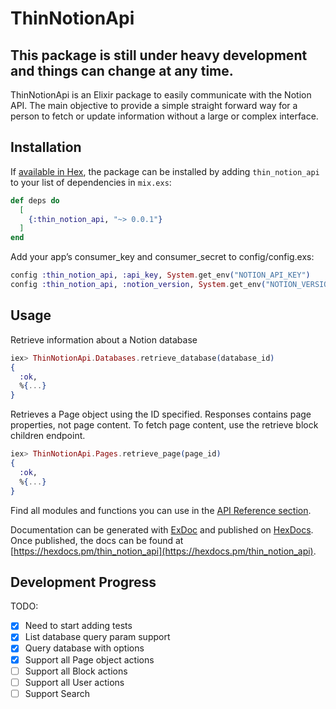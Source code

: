 # ThinNotionApi

## This package is still under heavy development and things can change at any time.

ThinNotionApi is an Elixir package to easily communicate with the Notion API.
The main objective to provide a simple straight forward way for a person to fetch or update information without a large or complex interface.

## Installation

If [available in Hex](https://hex.pm/docs/publish), the package can be installed
by adding `thin_notion_api` to your list of dependencies in `mix.exs`:

```elixir
def deps do
  [
    {:thin_notion_api, "~> 0.0.1"}
  ]
end
```

Add your app’s consumer_key and consumer_secret to config/config.exs:

```elixir
config :thin_notion_api, :api_key, System.get_env("NOTION_API_KEY")
config :thin_notion_api, :notion_version, System.get_env("NOTION_VERSION")
```

## Usage

Retrieve information about a Notion database
```elixir
iex> ThinNotionApi.Databases.retrieve_database(database_id)
{
  :ok,
  %{...}
}
```

Retrieves a Page object using the ID specified.
Responses contains page properties, not page content. To fetch page content, use the retrieve block children endpoint.

```elixir
iex> ThinNotionApi.Pages.retrieve_page(page_id)
{
  :ok,
  %{...}
}
```

Find all modules and functions you can use in the [API Reference section](https://hexdocs.pm/thin_notion_api/api-reference.html).

Documentation can be generated with [ExDoc](https://github.com/elixir-lang/ex_doc)
and published on [HexDocs](https://hexdocs.pm). Once published, the docs can
be found at [https://hexdocs.pm/thin_notion_api](https://hexdocs.pm/thin_notion_api).

## Development Progress

TODO:

- [x] Need to start adding tests
- [x] List database query param support
- [x] Query database with options
- [x] Support all Page object actions
- [ ] Support all Block actions
- [ ] Support all User actions
- [ ] Support Search
